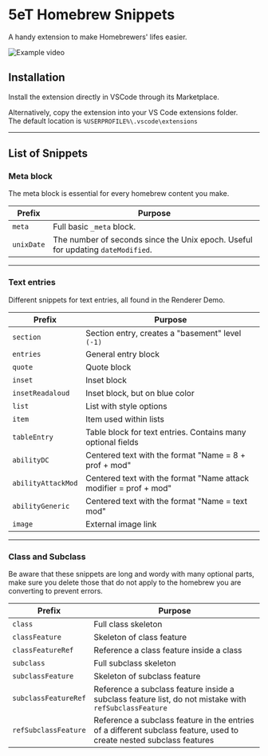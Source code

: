 # 5eT Homebrew Snippets

A handy extension to make Homebrewers' lifes easier.  

![Example video](https://raw.githubusercontent.com/Git-GoR/5eT-homebrew-snippets/main/images/example.webp)

## Installation

Install the extension directly in VSCode through its Marketplace.

Alternatively, copy the extension into your VS Code extensions folder.  
 The default location is `%USERPROFILE%\.vscode\extensions`

---
## List of Snippets

### Meta block

The meta block is essential for every homebrew content you make.

| Prefix        | Purpose        |
|---------------|----------------|
| `meta` | Full basic `_meta` block. |
| `unixDate` | The number of seconds since the Unix epoch. Useful for updating `dateModified`. |

---

### Text entries

Different snippets for text entries, all found in the Renderer Demo.

| Prefix        | Purpose        |
|---------------|----------------|
| `section` | Section entry, creates a "basement" level `(-1)` |
| `entries` | General entry block |
| `quote` | Quote block|
| `inset` | Inset block |
| `insetReadaloud` | Inset block, but on blue color |
| `list` | List with style options |
| `item` | Item used within lists |
| `tableEntry` | Table block for text entries. Contains many optional fields |
| `abilityDC` | Centered text with the format "Name = 8 + prof + mod" |
| `abilityAttackMod` | Centered text with the format "Name attack modifier = prof + mod" |
| `abilityGeneric` | Centered text with the format "Name  = text mod" |
| `image` | External image link |

---

### Class and Subclass

Be aware that these snippets are long and wordy with many optional parts, make sure you delete those that do not apply to the homebrew you are converting to prevent errors.

| Prefix        | Purpose        |
|---------------|----------------|
| `class` | Full class skeleton |
| `classFeature` | Skeleton of class feature |
| `classFeatureRef` | Reference a class feature inside a class |
| `subclass` | Full subclass skeleton |
| `subclassFeature` | Skeleton of subclass feature |
| `subclassFeatureRef` | Reference a subclass feature inside a subclass feature list, do not mistake with `refSubclassFeature` |
| `refSubclassFeature` | Reference a subclass feature in the entries of a different subclass feature, used to create nested subclass features |